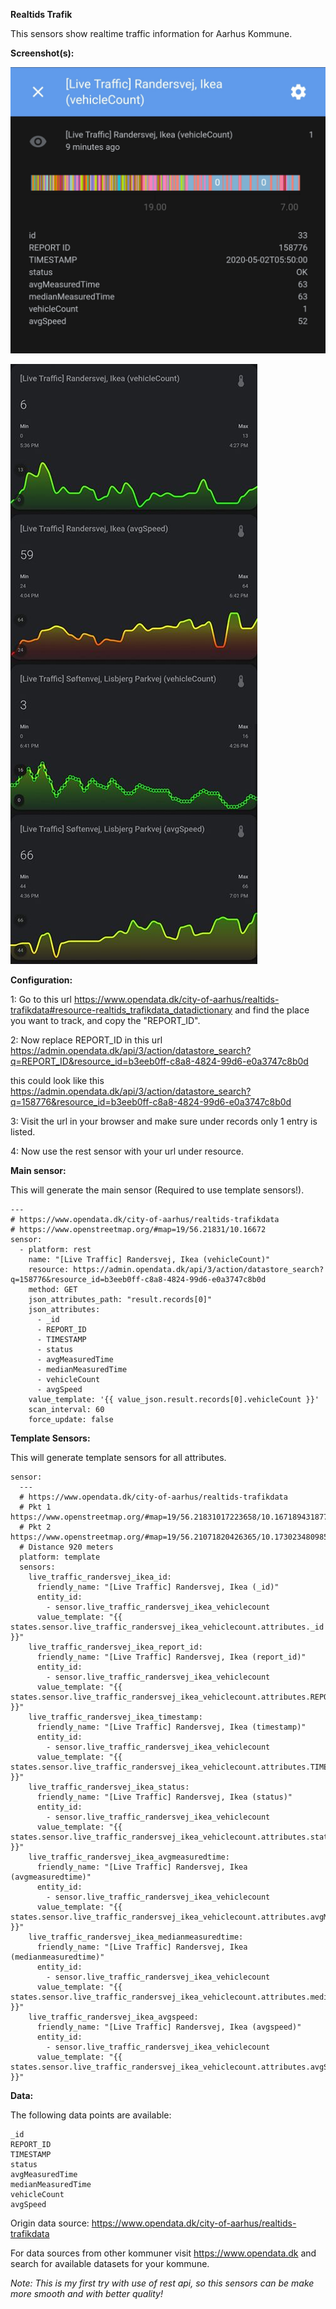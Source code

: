 **Realtids Trafik**

This sensors show realtime traffic information for Aarhus Kommune.

**Screenshot(s):**

![Screenshot 2](https://github.com/Danish-Home-Assistant-Community/projects_and_ideas/blob/master/Realtids_trafik/screenshot_1.jpg)

![Screenshot 1](https://github.com/Danish-Home-Assistant-Community/projects_and_ideas/blob/master/Realtids_trafik/screenshot)

**Configuration:**

1: Go to this url https://www.opendata.dk/city-of-aarhus/realtids-trafikdata#resource-realtids_trafikdata_datadictionary and find the place you want to track, and copy the "REPORT_ID".

2: Now replace REPORT_ID in this url https://admin.opendata.dk/api/3/action/datastore_search?q=REPORT_ID&resource_id=b3eeb0ff-c8a8-4824-99d6-e0a3747c8b0d

this could look like this https://admin.opendata.dk/api/3/action/datastore_search?q=158776&resource_id=b3eeb0ff-c8a8-4824-99d6-e0a3747c8b0d

3: Visit the url in your browser and make sure under records only 1 entry is listed.

4: Now use the rest sensor with your url under resource.

**Main sensor:**

This will generate the main sensor (Required to use template sensors!).

```
---
# https://www.opendata.dk/city-of-aarhus/realtids-trafikdata
# https://www.openstreetmap.org/#map=19/56.21831/10.16672
sensor:
  - platform: rest
    name: "[Live Traffic] Randersvej, Ikea (vehicleCount)"
    resource: https://admin.opendata.dk/api/3/action/datastore_search?q=158776&resource_id=b3eeb0ff-c8a8-4824-99d6-e0a3747c8b0d
    method: GET
    json_attributes_path: "result.records[0]"
    json_attributes:
      - _id
      - REPORT_ID
      - TIMESTAMP
      - status
      - avgMeasuredTime
      - medianMeasuredTime
      - vehicleCount
      - avgSpeed
    value_template: '{{ value_json.result.records[0].vehicleCount }}'
    scan_interval: 60
    force_update: false
  ```

**Template Sensors:**

This will generate template sensors for all attributes.

```
sensor:
  ---
  # https://www.opendata.dk/city-of-aarhus/realtids-trafikdata
  # Pkt 1 https://www.openstreetmap.org/#map=19/56.21831017223658/10.167189431877205
  # Pkt 2 https://www.openstreetmap.org/#map=19/56.21071820426365/10.173023480985648
  # Distance 920 meters
  platform: template
  sensors:
    live_traffic_randersvej_ikea_id:
      friendly_name: "[Live Traffic] Randersvej, Ikea (_id)"
      entity_id:
        - sensor.live_traffic_randersvej_ikea_vehiclecount
      value_template: "{{ states.sensor.live_traffic_randersvej_ikea_vehiclecount.attributes._id }}"
    live_traffic_randersvej_ikea_report_id:
      friendly_name: "[Live Traffic] Randersvej, Ikea (report_id)"
      entity_id:
        - sensor.live_traffic_randersvej_ikea_vehiclecount
      value_template: "{{ states.sensor.live_traffic_randersvej_ikea_vehiclecount.attributes.REPORT_ID }}"
    live_traffic_randersvej_ikea_timestamp:
      friendly_name: "[Live Traffic] Randersvej, Ikea (timestamp)"
      entity_id:
        - sensor.live_traffic_randersvej_ikea_vehiclecount
      value_template: "{{ states.sensor.live_traffic_randersvej_ikea_vehiclecount.attributes.TIMESTAMP }}"
    live_traffic_randersvej_ikea_status:
      friendly_name: "[Live Traffic] Randersvej, Ikea (status)"
      entity_id:
        - sensor.live_traffic_randersvej_ikea_vehiclecount
      value_template: "{{ states.sensor.live_traffic_randersvej_ikea_vehiclecount.attributes.status }}"
    live_traffic_randersvej_ikea_avgmeasuredtime:
      friendly_name: "[Live Traffic] Randersvej, Ikea (avgmeasuredtime)"
      entity_id:
        - sensor.live_traffic_randersvej_ikea_vehiclecount
      value_template: "{{ states.sensor.live_traffic_randersvej_ikea_vehiclecount.attributes.avgMeasuredTime }}"
    live_traffic_randersvej_ikea_medianmeasuredtime:
      friendly_name: "[Live Traffic] Randersvej, Ikea (medianmeasuredtime)"
      entity_id:
        - sensor.live_traffic_randersvej_ikea_vehiclecount
      value_template: "{{ states.sensor.live_traffic_randersvej_ikea_vehiclecount.attributes.medianMeasuredTime }}"
    live_traffic_randersvej_ikea_avgspeed:
      friendly_name: "[Live Traffic] Randersvej, Ikea (avgspeed)"
      entity_id:
        - sensor.live_traffic_randersvej_ikea_vehiclecount
      value_template: "{{ states.sensor.live_traffic_randersvej_ikea_vehiclecount.attributes.avgSpeed }}"
```

**Data:**

The following data points are available:
```
_id
REPORT_ID
TIMESTAMP
status
avgMeasuredTime
medianMeasuredTime
vehicleCount
avgSpeed
```

Origin data source: https://www.opendata.dk/city-of-aarhus/realtids-trafikdata

For data sources from other kommuner visit https://www.opendata.dk and search for available datasets for your kommune.

*Note: This is my first try with use of rest api, so this sensors can be make more smooth and with better quality!*
